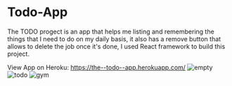 # Todo-App

The TODO progect is an app that helps me listing and remembering the
things that I need to do on my daily basis, it also has a remove
button that allows to delete the job once it's done, I used React
framework to build this project.

View App on Heroku:
https://the--todo--app.herokuapp.com/
![empty](https://user-images.githubusercontent.com/62153882/109667609-2b931d00-7b25-11eb-87bf-c63c37485e05.PNG)
![todo](https://user-images.githubusercontent.com/62153882/109667646-351c8500-7b25-11eb-8b9b-88181d9cf142.PNG)
![gym](https://user-images.githubusercontent.com/62153882/109667676-3cdc2980-7b25-11eb-8386-036596d7c815.PNG)
